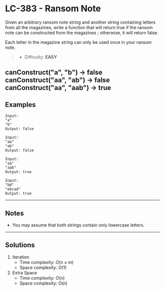 # LC-383 - Ransom Note

Given an arbitrary ransom note string and another string containing letters from all the magazines, write a function that will return true if the ransom note can be constructed from the magazines ; otherwise, it will return false.

Each letter in the magazine string can only be used once in your ransom note.

> * Difficulty: **EASY**


canConstruct("a", "b") -> false
canConstruct("aa", "ab") -> false
canConstruct("aa", "aab") -> true
---
## Examples

```
Input:
"a"
"b"
Output: false
```

```
Input:
"aa"
"ab"
Output: false
```

```
Input:
"aa"
"aab"
Output: true
```

```
Input:
"bd"
"ebcad"
Output: true
```

---
## Notes

* You may assume that both strings contain only lowercase letters.

---
## Solutions

1. Iteration
    * Time complexity: $O(n \times m)$
    * Space complexity: $O(1)$
2. Extra Space
    * Time complexity: $O(n)$
    * Space complexity: $O(n)$